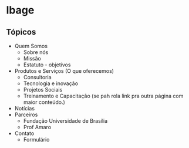# Ibage

## Tópicos

- Quem Somos
  - Sobre nós
  - Missão
  - Estatuto - objetivos
- Produtos e Serviços (O que oferecemos)
  - Consultoria
  - Tecnologia e inovação
  - Projetos Sociais
  - Treinamento e Capacitação (se pah rola link pra outra página com maior conteúdo.)
- Notícias
- Parceiros
  - Fundação Universidade de Brasília
  - Prof Amaro
- Contato
  - Formulário